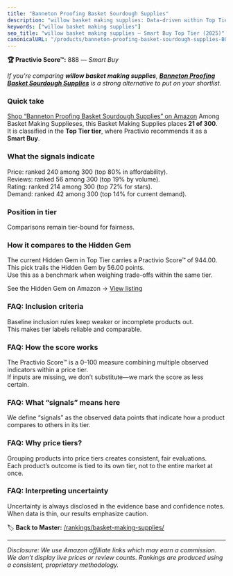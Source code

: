 ```yaml
---
title: "Banneton Proofing Basket Sourdough Supplies"
description: "willow basket making supplies: Data-driven within Top Tier ranking using the Practivio Score™. Positioned by quality, value, demand, findability, momentum."
keywords: ["willow basket making supplies"]
seo_title: "willow basket making supplies — Smart Buy Top Tier (2025)"
canonicalURL: "/products/banneton-proofing-basket-sourdough-supplies-B0D3PV825J/"
---
```


**🏆 Practivio Score™:** 888 — _Smart Buy_


*If you're comparing **willow basket making supplies**, **[Banneton Proofing Basket Sourdough Supplies](https://www.amazon.com/dp/B0D3PV825J?tag=practivio-20)** is a strong alternative to put on your shortlist.*
### Quick take
[Shop “Banneton Proofing Basket Sourdough Supplies” on Amazon](https://www.amazon.com/dp/B0D3PV825J?tag=practivio-20)
Among Basket Making Supplieses, this Basket Making Supplies places **21 of 300**.  
It is classified in the **Top Tier tier**, where Practivio recommends it as a **Smart Buy**.

### What the signals indicate
Price: ranked 240 among 300 (top 80% in affordability).  
Reviews: ranked 56 among 300 (top 19% by volume).  
Rating: ranked 214 among 300 (top 72% for stars).  
Demand: ranked 42 among 300 (top 14% for current demand).

### Position in tier
Comparisons remain tier-bound for fairness.

### How it compares to the Hidden Gem
The current Hidden Gem in Top Tier carries a Practivio Score™ of 944.00.  
This pick trails the Hidden Gem by 56.00 points.  
Use this as a benchmark when weighing trade-offs within the same tier.  

See the Hidden Gem on Amazon → [View listing](https://www.amazon.com/dp/B0CYC8DQ8P?tag=practivio-20)

### FAQ: Inclusion criteria
Baseline inclusion rules keep weaker or incomplete products out.  
This makes tier labels reliable and comparable.

### FAQ: How the score works
The Practivio Score™ is a 0–100 measure combining multiple observed indicators within a price tier.  
If inputs are missing, we don’t substitute—we mark the score as less certain.

### FAQ: What “signals” means here
We define “signals” as the observed data points that indicate how a product compares to others in its tier.

### FAQ: Why price tiers?
Grouping products into price tiers creates consistent, fair evaluations.  
Each product’s outcome is tied to its own tier, not to the entire market at once.

### FAQ: Interpreting uncertainty
Uncertainty is always disclosed in the evidence base and confidence notes.  
When data is thin, our results emphasize caution.


🏷️ **Back to Master:** [/rankings/basket-making-supplies/](/rankings/basket-making-supplies/)

---
_Disclosure: We use Amazon affiliate links which may earn a commission. We don’t display live prices or review counts. Rankings are produced using a consistent, proprietary methodology._
